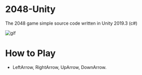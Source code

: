 # 2048-Unity
 The 2048 game simple source code written in Unity 2019.3 (c#) 
 
![gif](https://github.com/shlifedev/2048-Unity/blob/master/app.gif?raw=true)

# How to Play
 - LeftArrow, RightArrow, UpArrow, DownArrow.   
 
 
